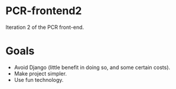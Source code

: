 PCR-frontend2
=============

Iteration 2 of the PCR front-end.


# Goals

- Avoid Django (little benefit in doing so, and some certain costs).
- Make project simpler.
- Use fun technology.
